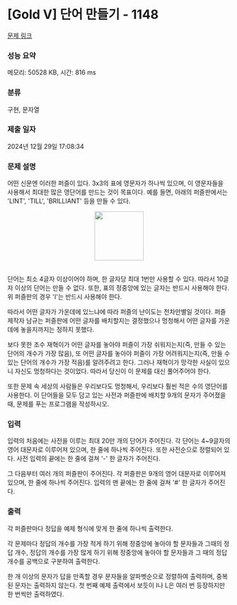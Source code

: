 # [Gold V] 단어 만들기 - 1148 

[문제 링크](https://www.acmicpc.net/problem/1148) 

### 성능 요약

메모리: 50528 KB, 시간: 816 ms

### 분류

구현, 문자열

### 제출 일자

2024년 12월 29일 17:08:34

### 문제 설명

<p>어떤 신문엔 이러한 퍼즐이 있다. 3x3의 표에 영문자가 하나씩 있으며, 이 영문자들을 사용해서 최대한 많은 영단어를 만드는 것이 목표이다. 예를 들면, 아래의 퍼즐판에서는 'LINT', 'TILL', 'BRILLIANT' 등을 만들 수 있다.</p>

<p style="text-align:center"><img alt="" src="https://onlinejudgeimages.s3-ap-northeast-1.amazonaws.com/problem/1148/1.png" style="height:111px; width:111px"></p>

<p><br>
단어는 최소 4글자 이상이어야 하며, 한 글자당 최대 1번만 사용할 수 있다. 따라서 10글자 이상의 단어는 만들 수 없다. 또한, 표의 정중앙에 있는 글자는 반드시 사용해야 한다. 위 퍼즐판의 경우 'I'는 반드시 사용해야 한다.</p>

<p>따라서 어떤 글자가 가운데에 있느냐에 따라 퍼즐의 난이도는 천차만별일 것이다. 퍼즐 제작자 남규는 퍼즐판에 어떤 글자를 배치할지는 결정했으나 멍청해서 어떤 글자를 가운데에 놓을지까지는 정하지 못했다.</p>

<p>보다 못한 조수 재혁이가 어떤 글자를 놓아야 퍼즐이 가장 쉬워지는지(즉, 만들 수 있는 단어의 개수가 가장 많음), 또 어떤 글자를 놓아야 퍼즐이 가장 어려워지는지(즉, 만들 수 있는 단어의 개수가 가장 적음)를 알려주려고 한다. 그러나 재혁이가 망각한 사실이 있으니 자신도 멍청하다는 것이었다. 따라서 당신이 이 문제를 대신 풀어주어야 한다.</p>

<p>또한 문제 속 세상의 사람들은 우리보다도 멍청해서, 우리보다 훨씬 적은 수의 영단어를 사용한다. 이 단어들을 모두 담고 있는 사전과 퍼즐판에 배치할 9개의 문자가 주어졌을 때, 문제를 푸는 프로그램을 작성하시오.</p>

### 입력 

 <p>입력의 처음에는 사전을 이루는 최대 20만 개의 단어가 주어진다. 각 단어는 4~9글자의 영어 대문자로 이루어져 있으며, 한 줄에 하나씩 주어진다. 또한 사전순으로 정렬되어 있다. 사전 입력의 끝에는 한 줄에 걸쳐 '-' 한 글자가 주어진다.</p>

<p>그 다음부터 여러 개의 퍼즐판이 주어진다. 각 퍼즐판은 9개의 영어 대문자로 이루어져 있으며, 한 줄에 하나씩 주어진다. 입력의 맨 끝에는 한 줄에 걸쳐 '#' 한 글자가 주어진다.</p>

### 출력 

 <p>각 퍼즐판마다 정답을 예제 형식에 맞게 한 줄에 하나씩 출력한다.</p>

<p>각 문제마다 정답의 개수를 가장 적게 하기 위해 정중앙에 놓아야 할 문자들과 그때의 정답 개수, 정답의 개수를 가장 많게 하기 위해 정중앙에 놓아야 할 문자들과 그 때의 정답 개수를 공백으로 구분하여 출력한다.</p>

<p>한 개 이상의 문자가 답을 만족할 경우 문자들을 알파벳순으로 정렬하여 출력하며, 중복된 문자는 출력하지 않는다. 첫 번째 예제 출력에서 보듯이 I나 L은 여러 번 등장하지만 한 번씩만 출력하였다.</p>

